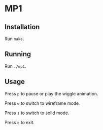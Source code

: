 # MP1

## Installation

Run `make`.

## Running

Run `./mp1`.

## Usage

Press `p` to pause or play the wiggle animation.

Press `w` to switch to wireframe mode.

Press `s` to switch to solid mode.

Press `q` to exit.
